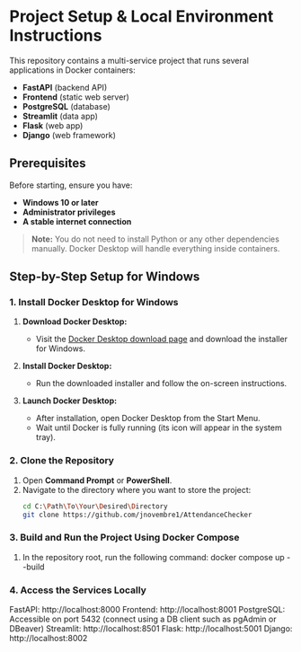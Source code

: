 # Project Setup & Local Environment Instructions

This repository contains a multi-service project that runs several applications in Docker containers:
- **FastAPI** (backend API)
- **Frontend** (static web server)
- **PostgreSQL** (database)
- **Streamlit** (data app)
- **Flask** (web app)
- **Django** (web framework)

## Prerequisites

Before starting, ensure you have:
- **Windows 10 or later**
- **Administrator privileges**
- **A stable internet connection**

> **Note:** You do not need to install Python or any other dependencies manually. Docker Desktop will handle everything inside containers.

## Step-by-Step Setup for Windows

### 1. Install Docker Desktop for Windows

1. **Download Docker Desktop:**
   - Visit the [Docker Desktop download page](https://www.docker.com/products/docker-desktop/) and download the installer for Windows.
   
2. **Install Docker Desktop:**
   - Run the downloaded installer and follow the on-screen instructions.
   
3. **Launch Docker Desktop:**
   - After installation, open Docker Desktop from the Start Menu.
   - Wait until Docker is fully running (its icon will appear in the system tray).

### 2. Clone the Repository

1. Open **Command Prompt** or **PowerShell**.
2. Navigate to the directory where you want to store the project:
   ```bash
   cd C:\Path\To\Your\Desired\Directory
   git clone https://github.com/jnovembre1/AttendanceChecker

### 3. Build and Run the Project Using Docker Compose

1. In the repository root, run the following command: 
   docker compose up --build

### 4. Access the Services Locally
   FastAPI: http://localhost:8000
   Frontend: http://localhost:8001
   PostgreSQL: Accessible on port 5432 (connect using a DB client such as pgAdmin or DBeaver)
   Streamlit: http://localhost:8501
   Flask: http://localhost:5001
   Django: http://localhost:8002
